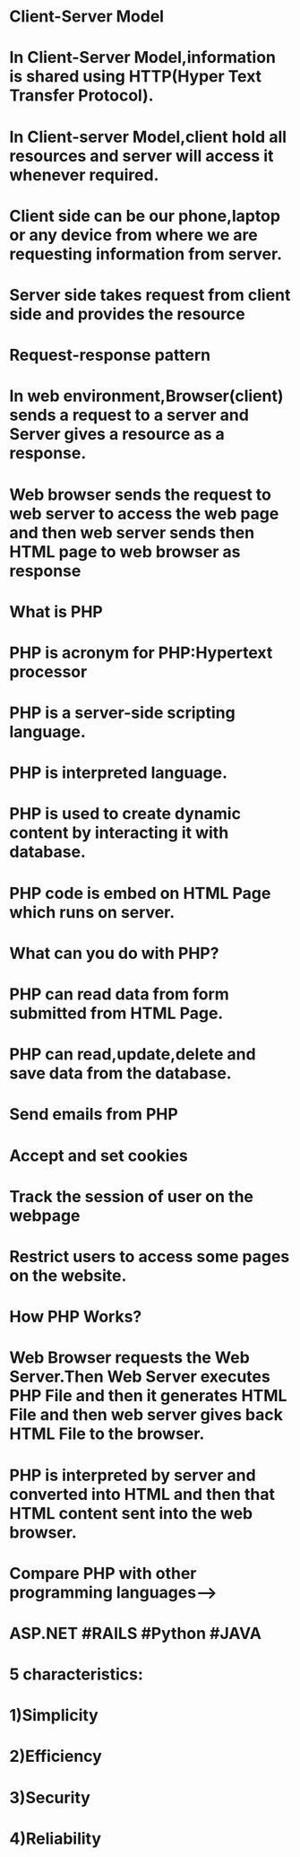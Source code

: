 # Client-Server Model
# In Client-Server Model,information is shared using HTTP(Hyper Text Transfer Protocol).
# In Client-server Model,client hold all resources and server will access it whenever required.
# Client side can be our phone,laptop or any device from where we are requesting information from server.
# Server side takes request from client side and provides the resource

# Request-response pattern
# In web environment,Browser(client) sends a request to a server and Server gives a resource as a response.
# Web browser sends the request to web server to access the web page and then web server sends then HTML page to web browser as response 


# What is PHP
# PHP is acronym for PHP:Hypertext processor
# PHP is a server-side scripting language.
# PHP is interpreted language.
# PHP is used to create dynamic content by interacting it with database.
# PHP code is embed on HTML Page which runs on server.


# What can you do with PHP?

# PHP can read data from form submitted from HTML Page.
# PHP can read,update,delete and save data from the database.
# Send emails from PHP
# Accept and set cookies
# Track the session of user on the webpage
# Restrict users to access some pages on the website.


# How PHP Works? 
# Web Browser requests the Web Server.Then Web Server executes PHP File and then it generates HTML File and then web server gives back HTML File to the browser.
# PHP is interpreted by server and converted into HTML and then that HTML content sent into the web browser.


# Compare PHP with other programming languages-->
# ASP.NET   #RAILS  #Python  #JAVA 

# 5 characteristics:
# 1)Simplicity
# 2)Efficiency 
# 3)Security 
# 4)Reliability